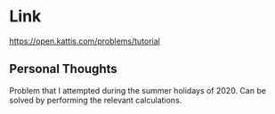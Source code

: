 # Link

https://open.kattis.com/problems/tutorial

## Personal Thoughts

Problem that I attempted during the summer holidays of 2020. Can be solved by performing the relevant calculations.

